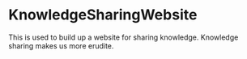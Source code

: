 # KnowledgeSharingWebsite
This is used to build up a website for sharing knowledge.
Knowledge sharing makes us more erudite.
